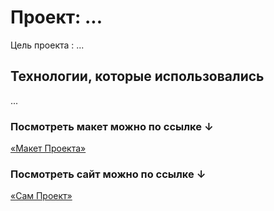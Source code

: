 # Проект: ...

Цель проекта : ... 

## Технологии, которые использовались

...

### Посмотреть макет можно по ссылке ↓

[«Макет Проекта»](https://www.figma.com/file/cGiStCX61OSwYlqHgCUA6d/Hello-World?node-id=0%3A1)


### Посмотреть сайт можно по ссылке ↓

[«Сам Проект»](https://alexparanoir.github.io/start-kit/)
